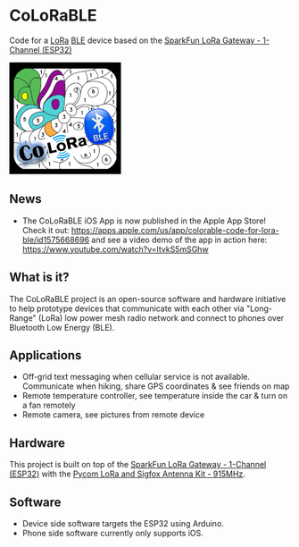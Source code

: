 # CoLoRaBLE
Code for a [LoRa](https://en.wikipedia.org/wiki/LoRa) [BLE](https://en.wikipedia.org/wiki/Bluetooth_Low_Energy) device based on the [SparkFun LoRa Gateway - 1-Channel (ESP32)](https://www.sparkfun.com/products/18074)

<img src="logo/CoLoRaBLE.png" alt="CoLoRaBLE logo" width="200"/>

## News
- The CoLoRaBLE iOS App is now published in the Apple App Store! Check it out: https://apps.apple.com/us/app/colorable-code-for-lora-ble/id1575668696 and see a video demo of the app in action here: https://www.youtube.com/watch?v=ltvkS5mSGhw

## What is it?
The CoLoRaBLE project is an open-source software and hardware initiative to help prototype devices that communicate with each other via "Long-Range" (LoRa) low power mesh radio network and connect to phones over Bluetooth Low Energy (BLE). 

## Applications 
- Off-grid text messaging when cellular service is not available. Communicate when hiking, share GPS coordinates & see friends on map
- Remote temperature controller, see temperature inside the car & turn on a fan remotely
- Remote camera, see pictures from remote device

## Hardware
This project is built on top of the [SparkFun LoRa Gateway - 1-Channel (ESP32)](https://www.sparkfun.com/products/18074) with the [Pycom LoRa and Sigfox Antenna Kit - 915MHz](https://www.sparkfun.com/products/14676). 

## Software
- Device side software targets the ESP32 using Arduino. 
- Phone side software currently only supports iOS. 
